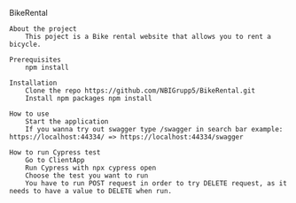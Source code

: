 BikeRental

    About the project
        This poject is a Bike rental website that allows you to rent a bicycle.

    Prerequisites
        npm install

    Installation
        Clone the repo https://github.com/NBIGrupp5/BikeRental.git
        Install npm packages npm install

    How to use
        Start the application
        If you wanna try out swagger type /swagger in search bar example: https://localhost:44334/ => https://localhost:44334/swagger

	How to run Cypress test
		Go to ClientApp 
		Run Cypress with npx cypress open
		Choose the test you want to run
		You have to run POST request in order to try DELETE request, as it needs to have a value to DELETE when run.
